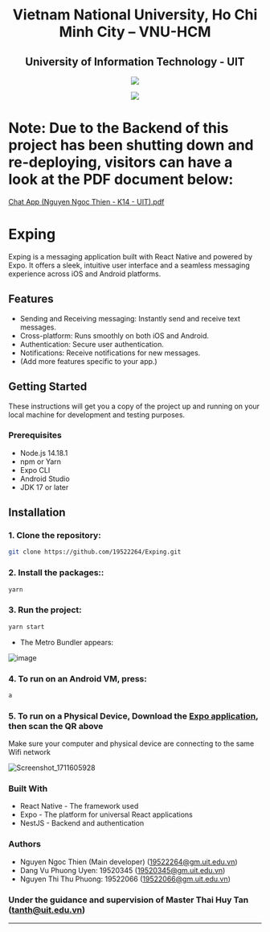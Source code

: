 <h1 align="center"> Vietnam National University, Ho Chi Minh City – VNU-HCM </h1>
<h2 align="center"> University of Information Technology - UIT </h1>
<p align="center">
  <img src="https://github.com/ThienThomas/Exping/assets/91732816/46a7df38-9be8-4fde-914d-f97412bcc543" />
</p>
<p align="center">
  <img src="https://github.com/ThienThomas/Exping/assets/91732816/46f57380-59e9-40ef-88b4-fab257979dec" />
</p>

#
# Note: Due to the Backend of this project has been shutting down and re-deploying, visitors can have a look at the PDF document below:

[Chat App (Nguyen Ngoc Thien - K14 - UIT).pdf](https://github.com/ThienThomas/Exping/files/14784773/Chat.App.Nguyen.Ngoc.Thien.-.K14.-.UIT.pdf)

# Exping

Exping is a messaging application built with React Native and powered by Expo. It offers a sleek, intuitive user interface and a seamless messaging experience across iOS and Android platforms.

## Features

- Sending and Receiving messaging: Instantly send and receive text messages.
- Cross-platform: Runs smoothly on both iOS and Android.
- Authentication: Secure user authentication.
- Notifications: Receive notifications for new messages.
- (Add more features specific to your app.)

## Getting Started

These instructions will get you a copy of the project up and running on your local machine for development and testing purposes.

### Prerequisites

- Node.js 14.18.1
- npm or Yarn
- Expo CLI
- Android Studio
- JDK 17 or later

## Installation
### 1. Clone the repository:
```bash
git clone https://github.com/19522264/Exping.git
```
### 2. Install the packages::
```bash
yarn
```
### 3. Run the project:
```bash
yarn start
```

- The Metro Bundler appears:

![image](https://github.com/ThienThomas/Exping/assets/91732816/57c34ffc-6fc5-4967-a825-db1e876678b3)

### 4. To run on an Android VM, press:
```bash
a
```
### 5. To run on a Physical Device, Download the [Expo application](https://play.google.com/store/apps/details?id=host.exp.exponent&pcampaignid=web_share), then scan the QR above
Make sure your computer and physical device are connecting to the same Wifi network

![Screenshot_1711605928](https://github.com/ThienThomas/Exping/assets/91732816/2d2434c6-cea0-4ac2-9222-162157b133c0)

### Built With
- React Native - The framework used
- Expo - The platform for universal React applications
- NestJS - Backend and authentication

### Authors
- Nguyen Ngoc Thien (Main developer) (19522264@gm.uit.edu.vn)
- Dang Vu Phuong Uyen: 19520345 (19520345@gm.uit.edu.vn)
- Nguyen Thi Thu Phuong: 19522066 (19522066@gm.uit.edu.vn)
  
### Under the guidance and supervision of Master Thai Huy Tan (tanth@uit.edu.vn)

--------------------------------------------------------------------------------
